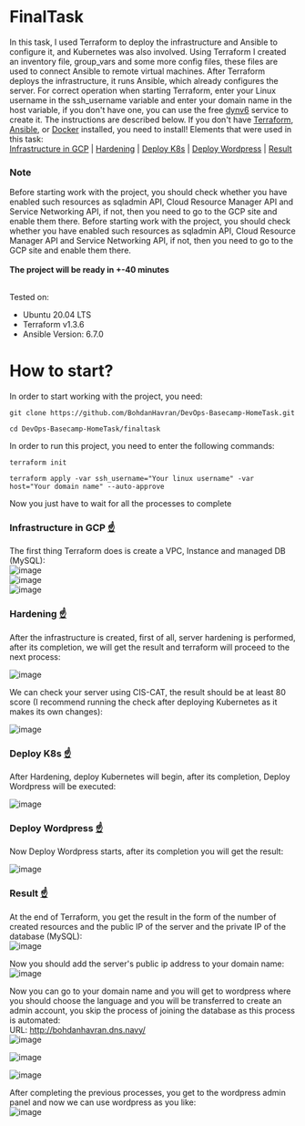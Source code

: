 # <a name="finaltask">FinalTask</a>
In this task, I used Terraform to deploy the infrastructure and Ansible to configure it, and Kubernetes was also involved. Using Terraform I created an inventory file, group_vars and some more config files, these files are used to connect Ansible to remote virtual machines. After Terraform deploys the infrastructure, it runs Ansible, which already configures the server. For correct operation when starting Terraform, enter your Linux username in the ssh_username variable and enter your domain name in the host variable, if you don't have one, you can use the free [dynv6](https://dynv6.com/) service to create it. The instructions are described below. If you don't have [Terraform](https://developer.hashicorp.com/terraform/downloads?product_intent=terraform), [Ansible](https://docs.ansible.com/ansible/latest/installation_guide/intro_installation.html), or [Docker](https://docs.docker.com/engine/install/ubuntu/) installed, you need to install!
Elements that were used in this task:<br>
[Infrastructure in GCP](#infrastructure-in-gcp) | [Hardening](#hardening) | [Deploy K8s](#deploy-k8s) | [Deploy Wordpress](#deploy-wordpress) | [Result](#result)

<h3>Note</h3>
Before starting work with the project, you should check whether you have enabled such resources as sqladmin API, Cloud Resource Manager API and Service Networking API, if not, then you need to go to the GCP site and enable them there.
Before starting work with the project, you should check whether you have enabled such resources as sqladmin API, Cloud Resource Manager API and Service Networking API, if not, then you need to go to the GCP site and enable them there.<br>
<br>
<b>The project will be ready in +-40 minutes</b><br><br>

Tested on:
- Ubuntu 20.04 LTS
- Terraform v1.3.6
- Ansible Version: 6.7.0

# How to start?
In order to start working with the project, you need:
```
git clone https://github.com/BohdanHavran/DevOps-Basecamp-HomeTask.git
```
```
cd DevOps-Basecamp-HomeTask/finaltask
```
In order to run this project, you need to enter the following commands:
```
terraform init
```
```
terraform apply -var ssh_username="Your linux username" -var host="Your domain name" --auto-approve
```
Now you just have to wait for all the processes to complete
### <a name="infrastructure-in-gcp">Infrastructure in GCP</a> [☝️](#finaltask)
The first thing Terraform does is create a VPC, Instance and managed DB (MySQL):<br>
![image](https://user-images.githubusercontent.com/7732624/219962170-c1a571cd-082c-4952-bdbf-fc69b2b12540.png)<br>
![image](https://user-images.githubusercontent.com/7732624/219962112-0ce1053b-97ba-4c9d-947e-f6bd69e3b158.png)<br>
![image](https://user-images.githubusercontent.com/7732624/219962139-6adb0100-9329-4ed1-b4e2-69f471f2ee27.png)


### <a name="hardening">Hardening</a> [☝️](#finaltask)
After the infrastructure is created, first of all, server hardening is performed, after its completion, we will get the result and terraform will proceed to the next process:

![image](https://user-images.githubusercontent.com/7732624/219907025-1451b639-1235-4254-8859-18c2dc9c0937.png)

We can check your server using CIS-CAT, the result should be at least 80 score (I recommend running the check after deploying Kubernetes as it makes its own changes):

![image](https://user-images.githubusercontent.com/7732624/219907509-c296e77c-0847-4e91-b87c-3e5c0b3a9d2e.png)


### <a name="deploy-k8s">Deploy K8s</a> [☝️](#finaltask)
After Hardening, deploy Kubernetes will begin, after its completion, Deploy Wordpress will be executed:

![image](https://user-images.githubusercontent.com/7732624/219907099-bf6675c3-2a14-4694-bdf5-687de5c9a455.png)

### <a name="deploy-wordpress">Deploy Wordpress</a> [☝️](#finaltask)
Now Deploy Wordpress starts, after its completion you will get the result:

![image](https://user-images.githubusercontent.com/7732624/219907125-9a7860c3-4593-45f7-982f-11b7bdf5b0ca.png)

### <a name="result">Result</a> [☝️](#finaltask)
At the end of Terraform, you get the result in the form of the number of created resources and the public IP of the server and the private IP of the database (MySQL):<br>
![image](https://user-images.githubusercontent.com/7732624/219907142-5fa238c9-6429-47de-ba45-66c43f2e8b31.png)

Now you should add the server's public ip address to your domain name:<br>
![image](https://user-images.githubusercontent.com/7732624/219907227-f66d5a1f-57bf-4b54-9d3e-04b584e32d00.png)

Now you can go to your domain name and you will get to wordpress where you should choose the language and you will be transferred to create an admin account, you skip the process of joining the database as this process is automated:<br>
URL: http://bohdanhavran.dns.navy/ <br>
![image](https://user-images.githubusercontent.com/7732624/219907239-4afa107c-9425-45ec-bda0-c82b13326960.png)

![image](https://user-images.githubusercontent.com/7732624/219907291-96d672df-e4aa-4ef3-b128-fa786d8ddff9.png)

![image](https://user-images.githubusercontent.com/7732624/219907311-7930d5e9-a95b-40ba-bc9f-2803bd00f765.png)

After completing the previous processes, you get to the wordpress admin panel and now we can use wordpress as you like:<br>
![image](https://user-images.githubusercontent.com/7732624/219907330-6ed18be4-1ea5-4787-bf1e-54d0b5aa2a08.png)

